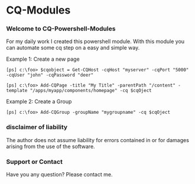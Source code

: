 CQ-Modules
==========

### Welcome to CQ-Powershell-Modules
For my daily work I created this powershell module. With this module you can automate some cq step on a easy and simple way.

Example 1: Create a new page

`[ps] c:\foo> $cqobject = Get-CQHost -cqHost "myserver" -cqPort "5000" -cqUser "john" -cqPassword "deer"`    

`[ps] c:\foo> Add-CQPage -title "My Title" -parentPath "/content" -template "/apps/myapp/components/homepage" -cq $cqOject`

Example 2: Create a Group

`[ps] c:\foo> Add-CQGroup -groupName "mygroupname" -cq $cqOject`


### disclaimer of liability
The author does not assume liability for errors contained in or for damages arising from the use of the software.

### Support or Contact
Have you any question? Please contact me.